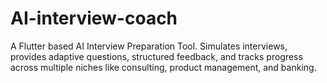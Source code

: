 # AI-interview-coach
A Flutter based AI Interview Preparation Tool.
Simulates interviews, provides adaptive questions, structured feedback, and tracks progress across multiple niches like consulting, product management, and banking.
